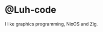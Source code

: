 # @Luh-code
I like graphics programming, NixOS and Zig.

<!---
Luh-code/Luh-code is a ✨ special ✨ repository because its `README.md` (this file) appears on your GitHub profile.
You can click the Preview link to take a look at your changes.
--->
